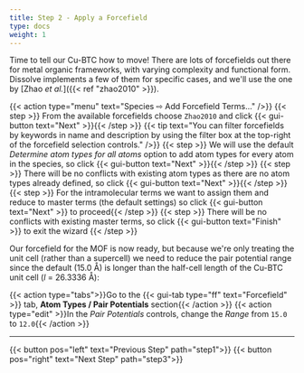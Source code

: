 ```yaml
---
title: Step 2 - Apply a Forcefield
type: docs
weight: 1
---
```


Time to tell our Cu-BTC how to move! There are lots of forcefields out there for metal organic frameworks, with varying complexity and functional form. Dissolve implements a few of them for specific cases, and we'll use the one by [Zhao _et al._]({{< ref "zhao2010" >}}).

{{< action type="menu" text="Species &#8680; Add Forcefield Terms..." />}}
{{< step >}} From the available forcefields choose `Zhao2010` and click {{< gui-button text="Next" >}}{{< /step >}}
{{< tip text="You can filter forcefields by keywords in name and description by using the filter box at the top-right of the forcefield selection controls." />}}
{{< step >}} We will use the default _Determine atom types for all atoms_ option to add atom types for every atom in the species, so click {{< gui-button text="Next" >}}{{< /step >}}
{{< step >}} There will be no conflicts with existing atom types as there are no atom types already defined, so click {{< gui-button text="Next" >}}{{< /step >}}
{{< step >}} For the intramolecular terms we want to assign them and reduce to master terms (the default settings) so click {{< gui-button text="Next" >}} to proceed{{< /step >}}
{{< step >}} There will be no conflicts with existing master terms, so click {{< gui-button text="Finish" >}} to exit the wizard {{< /step >}}

Our forcefield for the MOF is now ready, but because we're only treating the unit cell (rather than a supercell) we need to reduce the pair potential range since the default (15.0 &#8491;) is longer than the half-cell length of the Cu-BTC unit cell ($l$ = 26.3336 &#8491;):

{{< action type="tabs">}}Go to the {{< gui-tab type="ff" text="Forcefield" >}} tab, **Atom Types / Pair Potentials** section{{< /action >}}
{{< action type="edit" >}}In the _Pair Potentials_ controls, change the _Range_ from `15.0` to `12.0`{{< /action >}}

* * *
{{< button pos="left" text="Previous Step" path="step1">}}
{{< button pos="right" text="Next Step" path="step3">}}
